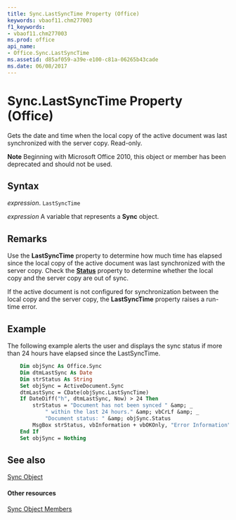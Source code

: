 ```yaml
---
title: Sync.LastSyncTime Property (Office)
keywords: vbaof11.chm277003
f1_keywords:
- vbaof11.chm277003
ms.prod: office
api_name:
- Office.Sync.LastSyncTime
ms.assetid: d85af059-a39e-e100-c81a-06265b43cade
ms.date: 06/08/2017
---
```



# Sync.LastSyncTime Property (Office)

Gets the date and time when the local copy of the active document was last synchronized with the server copy. Read-only.


 **Note**  Beginning with Microsoft Office 2010, this object or member has been deprecated and should not be used.


## Syntax

 _expression_. `LastSyncTime`

 _expression_ A variable that represents a **Sync** object.


## Remarks

Use the  **LastSyncTime** property to determine how much time has elapsed since the local copy of the active document was last synchronized with the server copy. Check the **[Status](sync-status-property-office.md)** property to determine whether the local copy and the server copy are out of sync.

If the active document is not configured for synchronization between the local copy and the server copy, the  **LastSyncTime** property raises a run-time error.


## Example

The following example alerts the user and displays the sync status if more than 24 hours have elapsed since the LastSyncTime.


```vb
    Dim objSync As Office.Sync 
    Dim dtmLastSync As Date 
    Dim strStatus As String 
    Set objSync = ActiveDocument.Sync 
    dtmLastSync = CDate(objSync.LastSyncTime) 
    If DateDiff("h", dtmLastSync, Now) > 24 Then 
        strStatus = "Document has not been synced " &amp; _ 
            " within the last 24 hours." &amp; vbCrLf &amp; _ 
            "Document status: " &amp; objSync.Status 
        MsgBox strStatus, vbInformation + vbOKOnly, "Error Information" 
    End If 
    Set objSync = Nothing 

```


## See also


[Sync Object](sync-object-office.md)
#### Other resources


[Sync Object Members](sync-members-office.md)


